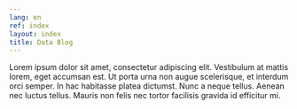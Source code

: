 ```yaml
---
lang: en
ref: index
layout: index
title: Data Blog
---
```


Lorem ipsum dolor sit amet, consectetur adipiscing elit. Vestibulum at mattis lorem, eget accumsan est. Ut porta urna non augue scelerisque, et interdum orci semper. In hac habitasse platea dictumst. Nunc a neque tellus. Aenean nec luctus tellus. Mauris non felis nec tortor facilisis gravida id efficitur mi.
